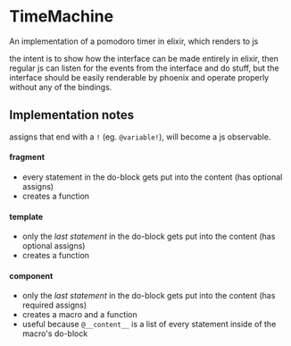 # TimeMachine

An implementation of a pomodoro timer in elixir, which renders to js

the intent is to show how the interface can be made entirely in elixir, then
regular js can listen for the events from the interface and do stuff, but the
interface should be easily renderable by phoenix and operate properly without
any of the bindings.

## Implementation notes

assigns that end with a `!` (eg. `@variable!`), will become a js observable.


#### fragment
- every statement in the do-block gets put into the content (has optional assigns)
- creates a function

#### template
- only the *last statement* in the do-block gets put into the content (has optional assigns)
- creates a function

#### component
- only the *last statement* in the do-block gets put into the content (has required assigns)
- creates a macro and a function
- useful because `@__content__` is a list of every statement inside of the macro's do-block
